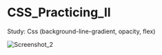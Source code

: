 # CSS_Practicing_ll
Study: Css (background-line-gradient, opacity, flex)

![Screenshot_2](https://user-images.githubusercontent.com/62224609/132614209-1cd976cf-0f09-42f0-b79a-b953d1cbe76e.png)
